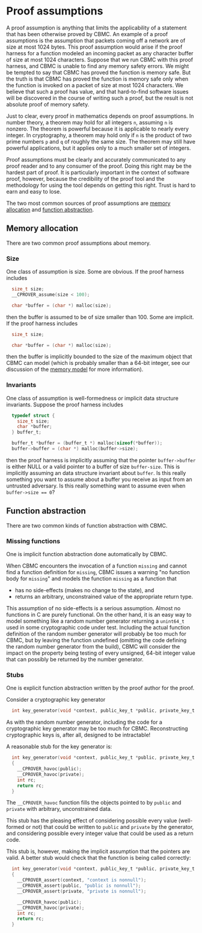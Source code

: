 # Proof assumptions

A proof assumption is anything that limits the applicability of a
statement that has been otherwise proved by CBMC.
An example of a proof assumptions is the assumption that packets coming
off a network are of size at most 1024 bytes.
This proof assumption would arise if the proof harness for a function
modeled an incoming packet as any character buffer of
size at most 1024 characters.  Suppose that we run CBMC with this proof
harness, and CBMC is unable to find any memory safety errors.  We might
be tempted to say that CBMC has proved the function is memory safe.  But
the truth is that CBMC has proved the function is memory safe only when
the function is invoked on a packet of size at most 1024 characters.
We believe that such a proof has value, and that hard-to-find software
issues will be discovered in the course of writing such a proof, but
the result is not absolute proof of memory safety.

Just to clear, every proof in mathematics depends on proof assumptions.
In number theory, a theorem may hold for all integers `n`, assuming `n`
is nonzero.  The theorem is powerful because it is applicable to nearly
every integer.  In cryptography, a theorem may hold only if `n` is the product
of two prime numbers `p` and `q` of roughly the same size.  The theorem
may still have powerful applications, but it applies only to a much smaller
set of integers.

Proof assumptions must be clearly and accurately communicated to any
proof reader and to any consumer of the proof.
Doing this right may be the hardest part of proof.
It is particularly important in the context of software proof, however,
because the credibility of the proof tool and the methodology for using the
tool depends on getting this right.
Trust is hard to earn and easy to lose.

The two most common sources of proof assumptions are
[memory allocation](#memory-allocation) and
[function abstraction](#function-abstraction).

## Memory allocation

There are two common proof assumptions about memory.

### Size

One class of assumption is size.  Some are obvious.  If the proof harness
includes
```C
  size_t size;
  __CPROVER_assume(size < 100);

  char *buffer = (char *) malloc(size);
```
then the buffer is assumed to be of size smaller than 100.
Some are implicit.  If the proof harness includes
```C
  size_t size;

  char *buffer = (char *) malloc(size);
```
then the buffer is implicitly bounded to the size of the maximum object
that CBMC can model (which is probably smaller than a 64-bit integer, see
our discussion of the [memory model](memory-model.md) for more information).

### Invariants

One class of assumption is well-formedness or implicit data structure
invariants.
Suppose the proof harness includes
```C
  typedef struct {
    size_t size;
    char *buffer;
  } buffer_t;

  buffer_t *buffer = (buffer_t *) malloc(sizeof(*buffer));
  buffer->buffer = (char *) malloc(buffer->size);
```
then the proof harness is implicitly assuming that the pointer `buffer->buffer`
is either NULL or a valid pointer to a buffer of size `buffer-size`.  This
is implicitly assuming an data structure invariant about `buffer`.
Is this really something you want to assume about a buffer you receive as
input from an untrusted adversary.  Is this really something want to assume
even when `buffer->size == 0`?

## Function abstraction

There are two common kinds of function abstraction with CBMC.

### Missing functions

One is implicit function abstraction done automatically by CBMC.

When CBMC encounters
the invocation of a function `missing` and cannot find a function definition
for `missing`, CBMC issues a warning "no function body for `missing`" and
models the function `missing` as a function that

* has no side-effects (makes no change to the state), and
* returns an arbitrary, unconstrained value of the appropriate return type.

This assumption of no side-effects is a serious assumption.  Almost no
functions in C are purely functional.  On the other hand, it is
an easy way to model something like a random number generator returning
a `unint64_t` used in some cryptographic code under test.
Including the actual function definition of the random number generator
will probably be too much for CBMC, but by leaving the function
undefined (omitting the code defining the random number generator
from the build), CBMC will consider the impact on the property being
testing of every unsigned, 64-bit integer value that can possibly
be returned by the number generator.

### Stubs

One is explicit function abstraction written by the proof author for the proof.

Consider a cryptographic key generator
```C
  int key_generator(void *context, public_key_t *public, private_key_t *private)
```
As with the random number generator, including the code for a cryptographic
key generator may be too much for CBMC.  Reconstructing cryptographic keys is,
after all, designed to be intractable!

A reasonable stub for the key generator is:
```C
  int key_generator(void *context, public_key_t *public, private_key_t *private)
  {
    __CPROVER_havoc(public);
    __CPROVER_havoc(private);
    int rc;
    return rc;
  }
```
The `__CPROVER_havoc` function fills the objects pointed to by `public`
and `private` with arbitrary, unconstrained data.

This stub has the pleasing effect of considering possible every value
(well-formed or not) that could be written to `public` and `private`
by the generator,
and considering possible every integer value that could be used as a
return code.

This stub is, however, making the implicit assumption that the pointers
are valid.  A better stub would check that the function is being called
correctly:
```C
  int key_generator(void *context, public_key_t *public, private_key_t *private)
  {
    __CPROVER_assert(context, "context is nonnull");
    __CPROVER_assert(public, "public is nonnull");
    __CPROVER_assert(private, "private is nonnull");

    __CPROVER_havoc(public);
    __CPROVER_havoc(private);
    int rc;
    return rc;
  }
```
